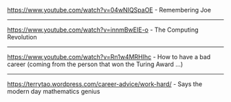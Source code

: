 https://www.youtube.com/watch?v=04wNIQSpaOE - Remembering Joe<hr>
https://www.youtube.com/watch?v=innmBwEIE-o - The Computing Revolution<hr>
https://www.youtube.com/watch?v=Rn1w4MRHIhc - How to have a bad career (coming from the person that won the Turing Award ...)<hr>
https://terrytao.wordpress.com/career-advice/work-hard/ - Says the modern day mathematics genius
